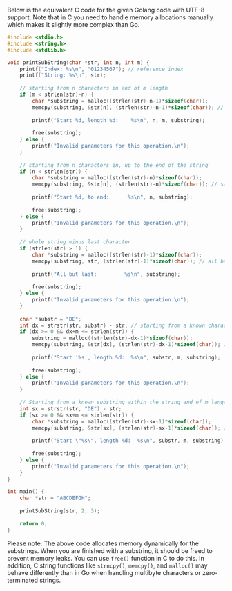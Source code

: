  Below is the equivalent C code for the given Golang code with UTF-8 support. Note that in C you need to handle memory allocations manually which makes it slightly more complex than Go. 

```c
#include <stdio.h>
#include <string.h>
#include <stdlib.h>

void printSubString(char *str, int n, int m) {
    printf("Index: %s\n", "01234567"); // reference index 
    printf("String: %s\n", str);
    
    // starting from n characters in and of m length
    if (m < strlen(str)-n) {
        char *substring = malloc((strlen(str)-n-1)*sizeof(char));
        memcpy(substring, &str[n], (strlen(str)-n-1)*sizeof(char)); // starting from n characters in
        
        printf("Start %d, length %d:    %s\n", n, m, substring);
        
        free(substring);
    } else {
        printf("Invalid parameters for this operation.\n"); 
    }
    
    // starting from n characters in, up to the end of the string
    if (n < strlen(str)) {
        char *substring = malloc((strlen(str)-n)*sizeof(char));
        memcpy(substring, &str[n], (strlen(str)-n)*sizeof(char)); // starting from n characters in 
        
        printf("Start %d, to end:      %s\n", n, substring);
        
        free(substring);
    } else {
        printf("Invalid parameters for this operation.\n"); 
    }
    
    // whole string minus last character
    if (strlen(str) > 1) {
        char *substring = malloc((strlen(str)-1)*sizeof(char));
        memcpy(substring, str, (strlen(str)-1)*sizeof(char)); // all but the last character
        
        printf("All but last:         %s\n", substring);
        
        free(substring);
    } else {
        printf("Invalid parameters for this operation.\n"); 
    }
    
    char *substr = "DE";
    int dx = strstr(str, substr) - str; // starting from a known character within the string
    if (dx >= 0 && dx+m <= strlen(str)) {
        substring = malloc((strlen(str)-dx-1)*sizeof(char));
        memcpy(substring, &str[dx], (strlen(str)-dx-1)*sizeof(char)); // starting from 'D'
        
        printf("Start '%s', length %d:  %s\n", substr, m, substring);
        
        free(substring);
    } else {
        printf("Invalid parameters for this operation.\n"); 
    }
    
    // Starting from a known substring within the string and of m length.
    int sx = strstr(str, "DE") - str;
    if (sx >= 0 && sx+m <= strlen(str)) {
        char *substring = malloc((strlen(str)-sx-1)*sizeof(char));
        memcpy(substring, &str[sx], (strlen(str)-sx-1)*sizeof(char)); // starting from "DE"
        
        printf("Start \"%s\", length %d:  %s\n", substr, m, substring);
        
        free(substring);
    } else {
        printf("Invalid parameters for this operation.\n"); 
    }
}

int main() {
    char *str = "ABCDEFGH";
    
    printSubString(str, 2, 3);
    
    return 0;
}
```
Please note: The above code allocates memory dynamically for the substrings. When you are finished with a substring, it should be freed to prevent memory leaks. You can use `free()` function in C to do this. In addition, C string functions like `strncpy()`, `memcpy()`, and `malloc()` may behave differently than in Go when handling multibyte characters or zero-terminated strings.

